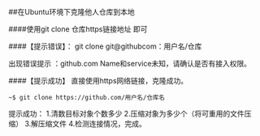 ##在Ubuntu环境下克隆他人仓库到本地


####使用git clone  仓库https链接地址 即可


####【提示错误】：
	git clone git@githubcom：用户名/仓库

出现错误提示 ：github.com Name和service未知，请确认是否有接入权限。

####【提示成功】
直接使用https网络链接，克隆成功。
 
	~$ git clone https://github.com/用户名/仓库名

提示成功：
1.清数目标对象个数多少
2.压缩对象为多少个（将可重用的文件压缩）
3.解压缩文件
4.检测连接情况，完成。






